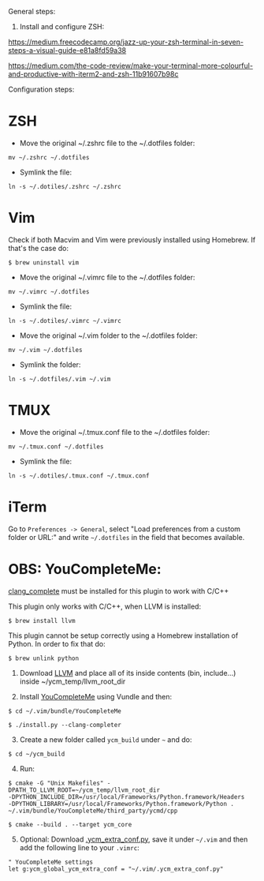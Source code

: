 General steps:

1) Install and configure ZSH:

https://medium.freecodecamp.org/jazz-up-your-zsh-terminal-in-seven-steps-a-visual-guide-e81a8fd59a38

https://medium.com/the-code-review/make-your-terminal-more-colourful-and-productive-with-iterm2-and-zsh-11b91607b98c

Configuration steps:

# ZSH

- Move the original ~/.zshrc file to the ~/.dotfiles folder:

`mv ~/.zshrc ~/.dotfiles`

- Symlink the file:

`ln -s ~/.dotiles/.zshrc ~/.zshrc`

# Vim

Check if both Macvim and Vim were previously installed using Homebrew. If that's the case do:

`$ brew uninstall vim`

- Move the original ~/.vimrc file to the ~/.dotfiles folder:

`mv ~/.vimrc ~/.dotfiles`

- Symlink the file:

`ln -s ~/.dotiles/.vimrc ~/.vimrc`

- Move the original ~/.vim folder to the ~/.dotfiles folder:

`mv ~/.vim ~/.dotfiles`

- Symlink the folder:

`ln -s ~/.dotfiles/.vim ~/.vim`

# TMUX

- Move the original ~/.tmux.conf file to the ~/.dotfiles folder:

`mv ~/.tmux.conf ~/.dotfiles`

- Symlink the file:

`ln -s ~/.dotiles/.tmux.conf ~/.tmux.conf`

# iTerm

Go to `Preferences -> General`, select "Load preferences from a custom folder or URL:" and write `~/.dotfiles` in the field that becomes available.

# OBS: YouCompleteMe:

[clang_complete](https://github.com/Rip-Rip/clang_complete) must be installed for this plugin to work with C/C++

This plugin only works with C/C++, when LLVM is installed:

`$ brew install llvm`

This plugin cannot be setup correctly using a Homebrew installation of Python. In order to fix that do:

`$ brew unlink python`

1) Download [LLVM](http://releases.llvm.org/download.html) and place all of its inside contents (bin, include...) inside ~/ycm_temp/llvm_root_dir

2) Install [YouCompleteMe](https://github.com/Valloric/YouCompleteMe#mac-os-x) using Vundle and then:

`$ cd ~/.vim/bundle/YouCompleteMe`

`$ ./install.py --clang-completer`

3) Create a new folder called `ycm_build` under `~` and do:

`$ cd ~/ycm_build`

4) Run:

```
$ cmake -G "Unix Makefiles" -DPATH_TO_LLVM_ROOT=~/ycm_temp/llvm_root_dir 
-DPYTHON_INCLUDE_DIR=/usr/local/Frameworks/Python.framework/Headers 
-DPYTHON_LIBRARY=/usr/local/Frameworks/Python.framework/Python . ~/.vim/bundle/YouCompleteMe/third_party/ycmd/cpp
```

`$ cmake --build . --target ycm_core`

5) Optional: Download [.ycm_extra_conf.py](https://github.com/Valloric/ycmd/blob/master/examples/.ycm_extra_conf.py), save it under `~/.vim` and then add the following line to your `.vimrc`:

```
" YouCompleteMe settings
let g:ycm_global_ycm_extra_conf = "~/.vim/.ycm_extra_conf.py" 
```

